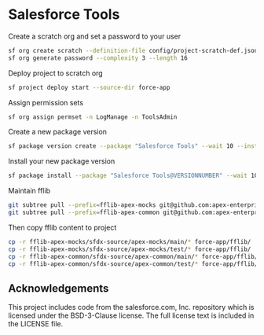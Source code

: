 # Salesforce Tools

Create a scratch org and set a password to your user
```sh
sf org create scratch --definition-file config/project-scratch-def.json --alias salesforce-tools --duration-days 30 --set-default
sf org generate password --complexity 3 --length 16
```

Deploy project to scratch org
```sh
sf project deploy start --source-dir force-app
```

Assign permission sets
```sh
sf org assign permset -n LogManage -n ToolsAdmin
```

Create a new package version
```sh
sf package version create --package "Salesforce Tools" --wait 10 --installation-key-bypass
```

Install your new package version
```sh
sf package install --package "Salesforce Tools@VERSIONNUMBER" --wait 10 --publish-wait 10 --target-org ORG_NAME
```

Maintain fflib
```sh
git subtree pull --prefix=fflib-apex-mocks git@github.com:apex-enterprise-patterns/fflib-apex-mocks.git master
git subtree pull --prefix=fflib-apex-common git@github.com:apex-enterprise-patterns/fflib-apex-common.git master
```

Then copy fflib content to project
```sh
cp -r fflib-apex-mocks/sfdx-source/apex-mocks/main/* force-app/fflib/
cp -r fflib-apex-mocks/sfdx-source/apex-mocks/test/* force-app/fflib/
cp -r fflib-apex-common/sfdx-source/apex-common/main/* force-app/fflib/
cp -r fflib-apex-common/sfdx-source/apex-common/test/* force-app/fflib/
```

## Acknowledgements

This project includes code from the salesforce.com, Inc. repository which is licensed under the BSD-3-Clause license. The full license text is included in the LICENSE file.